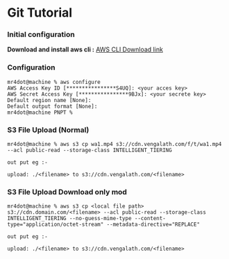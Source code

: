 # Git Tutorial

### Initial configuration

**Download and install aws cli :**  [AWS CLI Download link](https://awscli.amazonaws.com/AWSCLIV2.pkg)

### Configuration 
```shell
mr4dot@machine % aws configure
AWS Access Key ID [****************S4UQ]: <your acces key>
AWS Secret Access Key [****************9BJx]: <your secrete key>
Default region name [None]: 
Default output format [None]: 
mr4dot@machine PNPT % 
```

### S3 File Upload (Normal)
```shell
mr4dot@machine % aws s3 cp wa1.mp4 s3://cdn.vengalath.com/f/t/wa1.mp4 --acl public-read --storage-class INTELLIGENT_TIERING

out put eg :-

upload: ./<filename> to s3://cdn.vengalath.com/<filename>
```

### S3 File Upload Download only mod
```shell
mr4dot@machine % aws s3 cp <local file path> s3://cdn.domain.com/<filename> --acl public-read --storage-class INTELLIGENT_TIERING --no-guess-mime-type --content-type="application/octet-stream" --metadata-directive="REPLACE"

out put eg :-

upload: ./<filename> to s3://cdn.vengalath.com/<filename>

```

